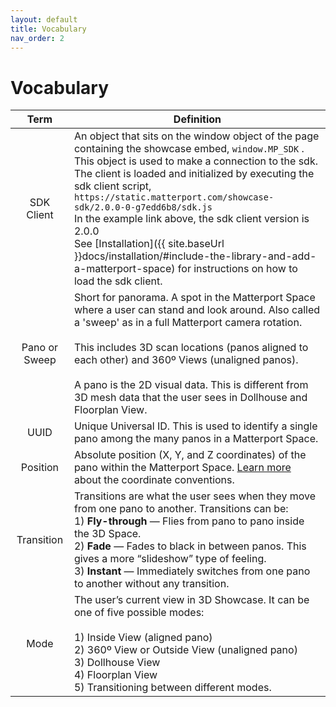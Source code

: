 ```yaml
---
layout: default
title: Vocabulary
nav_order: 2
---
```


# Vocabulary

 Term | Definition
:----:| ----------
SDK Client | An object that sits on the window object of the page containing the showcase embed, `window.MP_SDK` . This object is used to make a connection to the sdk.<br>The client is loaded and initialized by executing the sdk client script, `https://static.matterport.com/showcase-sdk/2.0.0-0-g7edd6b8/sdk.js`<br>In the example link above, the sdk client version is 2.0.0<br>See [Installation]({{ site.baseUrl }}docs/installation/#include-the-library-and-add-a-matterport-space) for instructions on how to load the sdk client.
Pano or Sweep | Short for panorama. A spot in the Matterport Space where a user can stand and look around. Also called a 'sweep' as in a full Matterport camera rotation.<br/><br/>This includes 3D scan locations (panos aligned to each other) and 360º Views (unaligned panos).<br/><br/>A pano is the 2D visual data. This is different from 3D mesh data that the user sees in Dollhouse and Floorplan View.
UUID | Unique Universal ID. This is used to identify a single pano among the many panos in a Matterport Space.
Position | Absolute position (X, Y, and Z coordinates) of the pano within the Matterport Space. [Learn more](../concepts) about the coordinate conventions.
Transition | Transitions are what the user sees when they move from one pano to another. Transitions can be: <br/>1) **Fly-through** — Flies from pano to pano inside the 3D Space. <br/>2) **Fade** — Fades to black in between panos. This gives a more “slideshow” type of feeling. <br/>3) **Instant** — Immediately switches from one pano to another without any transition.
Mode | The user’s current view in 3D Showcase. It can be one of five possible modes:<br/><br/>1) Inside View (aligned pano)<br/> 2) 360º View or Outside View (unaligned pano)<br/> 3) Dollhouse View<br/> 4) Floorplan View<br/> 5) Transitioning between different modes.
